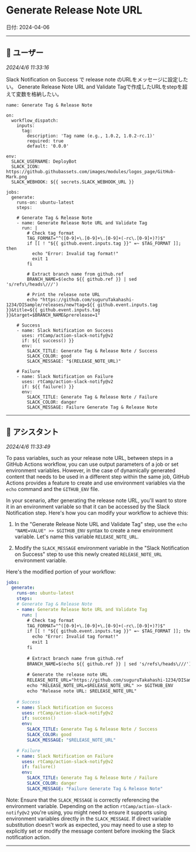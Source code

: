 # Generate Release Note URL

日付: 2024-04-06

---

## 👤 ユーザー
*2024/4/6 11:33:16*

Slack Notification on Success で release note のURLをメッセージに設定したい。
Generate Release Note URL and Validate Tagで作成したURLをstepを超えて変数を格納したい。

```
name: Generate Tag & Release Note

on:
  workflow_dispatch:
    inputs:
      tag:
        description: 'Tag name (e.g., 1.0.2, 1.0.2-rc.1)'
        required: true
        default: '0.0.0'

env:
  SLACK_USERNAME: DeployBot
  SLACK_ICON: https://github.githubassets.com/images/modules/logos_page/GitHub-Mark.png
  SLACK_WEBHOOK: ${{ secrets.SLACK_WEBHOOK_URL }}

jobs:
  generate:
    runs-on: ubuntu-latest
    steps:

    # Generate Tag & Release Note
    - name: Generate Release Note URL and Validate Tag
      run: |
        # Check tag format
        TAG_FORMAT="^([0-9]+\.[0-9]+\.[0-9]+(-rc\.[0-9]+)?)$"
        if [[ ! "${{ github.event.inputs.tag }}" =~ $TAG_FORMAT ]]; then
          echo "Error: Invalid tag format!"
          exit 1
        fi
        
        # Extract branch name from github.ref
        BRANCH_NAME=$(echo ${{ github.ref }} | sed 's/refs\/heads\///')
        
        # Print the release note URL
        echo "https://github.com/suguruTakahashi-1234/DISample/releases/new?tag=${{ github.event.inputs.tag }}&title=${{ github.event.inputs.tag }}&target=$BRANCH_NAME&prerelease=1"

    # Success
    - name: Slack Notification on Success
      uses: rtCamp/action-slack-notify@v2
      if: ${{ success() }}
      env:
        SLACK_TITLE: Generate Tag & Release Note / Success
        SLACK_COLOR: good
        SLACK_MESSAGE: "$(RELEASE_NOTE_URL)"

    # Failure
    - name: Slack Notification on Failure
      uses: rtCamp/action-slack-notify@v2
      if: ${{ failure() }}
      env:
        SLACK_TITLE: Generate Tag & Release Note / Failure
        SLACK_COLOR: danger
        SLACK_MESSAGE: Failure Generate Tag & Release Note

```

---

## 🤖 アシスタント
*2024/4/6 11:33:49*

To pass variables, such as your release note URL, between steps in a GitHub Actions workflow, you can use output parameters of a job or set environment variables. However, in the case of dynamically generated content that needs to be used in a different step within the same job, GitHub Actions provides a feature to create and use environment variables via the `echo` command and the `GITHUB_ENV` file.

In your scenario, after generating the release note URL, you'll want to store it in an environment variable so that it can be accessed by the Slack Notification step. Here's how you can modify your workflow to achieve this:

1. In the "Generate Release Note URL and Validate Tag" step, use the `echo "NAME=VALUE" >> $GITHUB_ENV` syntax to create a new environment variable. Let's name this variable `RELEASE_NOTE_URL`.

2. Modify the `SLACK_MESSAGE` environment variable in the "Slack Notification on Success" step to use this newly created `RELEASE_NOTE_URL` environment variable.

Here's the modified portion of your workflow:

```yaml
jobs:
  generate:
    runs-on: ubuntu-latest
    steps:
    # Generate Tag & Release Note
    - name: Generate Release Note URL and Validate Tag
      run: |
        # Check tag format
        TAG_FORMAT="^([0-9]+\.[0-9]+\.[0-9]+(-rc\.[0-9]+)?)$"
        if [[ ! "${{ github.event.inputs.tag }}" =~ $TAG_FORMAT ]]; then
          echo "Error: Invalid tag format!"
          exit 1
        fi
        
        # Extract branch name from github.ref
        BRANCH_NAME=$(echo ${{ github.ref }} | sed 's/refs\/heads\///')
        
        # Generate the release note URL
        RELEASE_NOTE_URL="https://github.com/suguruTakahashi-1234/DISample/releases/new?tag=${{ github.event.inputs.tag }}&title=${{ github.event.inputs.tag }}&target=$BRANCH_NAME&prerelease=1"
        echo "RELEASE_NOTE_URL=$RELEASE_NOTE_URL" >> $GITHUB_ENV
        echo "Release note URL: $RELEASE_NOTE_URL"
      
    # Success
    - name: Slack Notification on Success
      uses: rtCamp/action-slack-notify@v2
      if: success()
      env:
        SLACK_TITLE: Generate Tag & Release Note / Success
        SLACK_COLOR: good
        SLACK_MESSAGE: "$RELEASE_NOTE_URL"

    # Failure
    - name: Slack Notification on Failure
      uses: rtCamp/action-slack-notify@v2
      if: failure()
      env:
        SLACK_TITLE: Generate Tag & Release Note / Failure
        SLACK_COLOR: danger
        SLACK_MESSAGE: "Failure Generate Tag & Release Note"
```

Note: Ensure that the `SLACK_MESSAGE` is correctly referencing the environment variable. Depending on the action `rtCamp/action-slack-notify@v2` you're using, you might need to ensure it supports using environment variables directly in the `SLACK_MESSAGE`. If direct variable substitution doesn't work as expected, you may need to use a step to explicitly set or modify the message content before invoking the Slack notification action.

---
